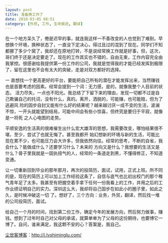 ```yaml
---
layout: post
title: 准备换工作了
date: 2010-03-05 08:51
category: [外贸, 工作, 生命痕迹, 翻译]
---
```

在一个地方呆久了，倦是迟早的事，就连我这样一不善改变的人也觉到了难耐。早想换个环境，换种状态了，一直没下定决心，得过且过的混到了现在。同学们不知 都挪了多少个窝了，我却还在原地打转，不是说经常换工作就是好事，但，这次，哥们终于还是决定要走了。现在的工作其实也不错的，自由无束，工作内容完全由 我掌控。很感谢给我提供第一份工作的公司，我就是觉得我的才能已经发挥到极限了，留在这里也不会有太大的突破，走是对双方都好的选择。

一 直想找一个更高更好的平台，要能把自己所有的潜在才能发挥出来，当然赚钱也是首要考虑的因素。经常会提到一个词：无力感，是的，就像我整个人目前的状态， 活力尽失，一点也不阳光。我总结了下留下来的理由，发现一切都不过是自己欺骗自己的托词，没有什么，真的。离开，洒脱的，可能赚，也可能赔，但为了逃避风 险的固步自封又能有什么好的结果呢？越来越讨厌一成不变的生活，波澜不惊，一开头就能望到结局，可能中间会有些小惊喜，但终究是要归于平寂，就像是一将死 之人心电图的走势。

平顺安逸的生活真的很难催生出什么宏大雄浑的思想，我需要改变，哪怕结果很不堪，至少，尝试了也就无悔了。甚至我都开 始幻想新的环境与新的生活，可能比现在累不少，也可能压力会大许多，但我依然向往。经常的思考，不断的自省，我会什么？能做成什么？还要学习什么？未来的 方向又是什么？我想要的生活又是什么？骨子里我就是一固执扭气的人，经常的一条道走到黑，不懂得修正，不知道变通。

让一切重新回到毕业的那年那月，再次的投简历，面试，试用，正式上班。所不同的是，现在的简历上可以加上工作经验这条了，自信与底气也比初出校门的那个稚气青年足了太多。我甚至有把握空着手拿下任何一份我看上的工作，并用之后的工作业绩证明自己的实力。深圳这么大，我却将自己固步在如此小的圈子里，如此之久，是时候冲破这一切 了。想好了，三个方向：业务，外贸，翻译，然后找一堆的公司投简历，面试。

给自己一个月的时间，找到第二份工作，确定今年的发展方向，然后努力做事，赚钱。想到了过年时自己对父母的承诺，就算单单为了父母的这份期待，也要博它一博了。自问，谁来满足，我这颗不安的心？答案是，我自己。﻿

<a href="http://i.lvshiminglu.com/">尘世客博客</a>：<a href="http://i.lvshiminglu.com/">http://i.lvshiminglu.com/</a>

